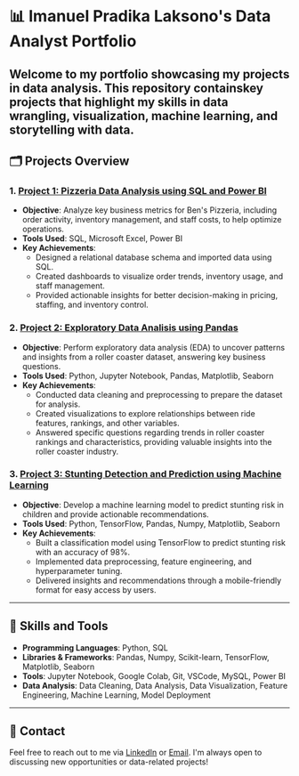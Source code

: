 # 📊 Imanuel Pradika Laksono's Data Analyst Portfolio

Welcome to my portfolio showcasing my projects in data analysis. This repository containskey projects that highlight my skills in data wrangling, visualization, machine learning, and storytelling with data.
---

## 🗂️ Projects Overview

### 1. [**Project 1: Pizzeria Data Analysis using SQL and Power BI**](https://github.com/ImanuelPradika/SQL-and-Power-BI-Project---Pizzeria)
  - **Objective**: Analyze key business metrics for Ben's Pizzeria, including order activity, inventory management, and staff costs, to help optimize operations.
  - **Tools Used**: SQL, Microsoft Excel, Power BI
  - **Key Achievements**:
    - Designed a relational database schema and imported data using SQL.
    - Created dashboards to visualize order trends, inventory usage, and staff management.
    - Provided actionable insights for better decision-making in pricing, staffing, and inventory control.

### 2. [**Project 2: Exploratory Data Analisis using Pandas**](https://github.com/ImanuelPradika/EDA-Roller-Coaster-using-Pandas)
  - **Objective**: Perform exploratory data analysis (EDA) to uncover patterns and insights from a roller coaster dataset, answering key business questions.
  - **Tools Used**: Python, Jupyter Notebook, Pandas, Matplotlib, Seaborn
  - **Key Achievements**:
    - Conducted data cleaning and preprocessing to prepare the dataset for analysis.
    - Created visualizations to explore relationships between ride features, rankings, and other variables.
    - Answered specific questions regarding trends in roller coaster rankings and characteristics, providing valuable insights into the roller coaster industry.

### 3. [**Project 3: Stunting Detection and Prediction using Machine Learning**](https://github.com/ImanuelPradika/Centing-Apps)
   - **Objective**: Develop a machine learning model to predict stunting risk in children and provide actionable recommendations.
   - **Tools Used**: Python, TensorFlow, Pandas, Numpy, Matplotlib, Seaborn
   - **Key Achievements**:
     - Built a classification model using TensorFlow to predict stunting risk with an accuracy of 98%.
     - Implemented data preprocessing, feature engineering, and hyperparameter tuning.
     - Delivered insights and recommendations through a mobile-friendly format for easy access by users.

---

## 🔧 Skills and Tools

- **Programming Languages**: Python, SQL
- **Libraries & Frameworks**: Pandas, Numpy, Scikit-learn, TensorFlow, Matplotlib, Seaborn
- **Tools**: Jupyter Notebook, Google Colab, Git, VSCode, MySQL, Power BI
- **Data Analysis**: Data Cleaning, Data Analysis, Data Visualization, Feature Engineering, Machine Learning, Model Deployment

---

## 📩 Contact

Feel free to reach out to me via [LinkedIn](https://www.linkedin.com/in/imanuelpradika) or [Email](mailto:imanuelpradika@gmail.com). I'm always open to discussing new opportunities or data-related projects!
